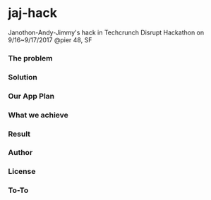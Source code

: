 # jaj-hack

Janothon-Andy-Jimmy's hack in Techcrunch Disrupt Hackathon on 9/16~9/17/2017 @pier 48, SF

### The problem

### Solution

### Our App Plan

### What we achieve

### Result 

### Author

### License

### To-To
